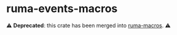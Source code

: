 # ruma-events-macros

⚠ **Deprecated**: this crate has been merged into [ruma-macros]. ⚠

[ruma-macros]: https://crates.io/crates/ruma-macros
